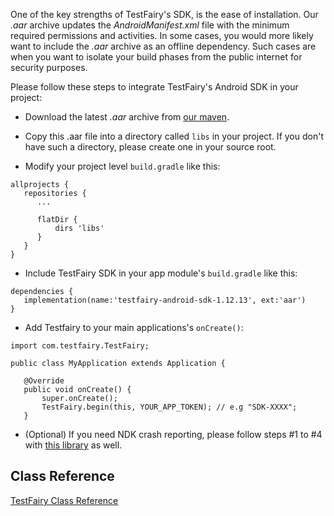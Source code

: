 One of the key strengths of TestFairy's SDK, is the ease of installation. Our *.aar* archive updates the *AndroidManifest.xml* file with the minimum required permissions and activities. In some cases, you would more likely want to include the *.aar* archive as an offline dependency. Such cases are when you want to isolate your build phases from the public internet for security purposes.

Please follow these steps to integrate TestFairy's Android SDK in your project:

- Download the latest *.aar* archive from [our maven](http://maven.testfairy.com/com/testfairy/testfairy-android-sdk/1.12.13/testfairy-android-sdk-1.12.13.aar).

- Copy this .aar file into a directory called `libs` in your project. If you don't have such a directory, please create one in your source root.

- Modify your project level `build.gradle` like this:
```
allprojects {
   repositories {
      ...
      
      flatDir {
          dirs 'libs'
      }
   }
}

```

- Include TestFairy SDK in your app module's `build.gradle` like this:
```
dependencies {
   implementation(name:'testfairy-android-sdk-1.12.13', ext:'aar')
}
```

- Add Testfairy to your main applications's `onCreate()`:
```
import com.testfairy.TestFairy;

public class MyApplication extends Application {

   @Override
   public void onCreate() {
       super.onCreate();
       TestFairy.begin(this, YOUR_APP_TOKEN); // e.g "SDK-XXXX";
   }
```

- (Optional) If you need NDK crash reporting, please follow steps #1 to #4 with [this library](http://maven.testfairy.com/com/testfairy/testfairy-android-ndk/1.12.13/testfairy-android-ndk-1.12.13.aar) as well.

## Class Reference

[TestFairy Class Reference](https://app.testfairy.com/reference/android/)
